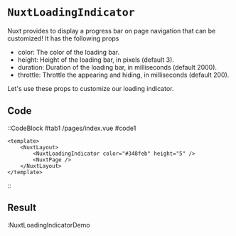 # `NuxtLoadingIndicator`

Nuxt provides <NuxtLoadingIndicator> to display a progress bar on page navigation that can be customized! It has the following props

- color: The color of the loading bar.
- height: Height of the loading bar, in pixels (default 3).
- duration: Duration of the loading bar, in milliseconds (default 2000).
- throttle: Throttle the appearing and hiding, in milliseconds (default 200).

Let's use these props to customize our loading indicator.

## Code

::CodeBlock
#tab1
/pages/index.vue
#code1

```vue
<template>
	<NuxtLayout>
		<NuxtLoadingIndicator color="#348feb" height="5" />
		<NuxtPage />
	</NuxtLayout>
</template>
```

::

## Result

:NuxtLoadingIndicatorDemo
